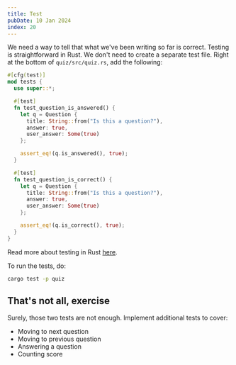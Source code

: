 ```yaml
---
title: Test
pubDate: 10 Jan 2024
index: 20
---
```


We need a way to tell that what we've been writing so far is correct. Testing is straightforward in Rust. We don't need to create a separate test file. Right at the bottom of `quiz/src/quiz.rs`, add the following:

```rust
#[cfg(test)]
mod tests {
  use super::*;

  #[test]
  fn test_question_is_answered() {
    let q = Question {
      title: String::from("Is this a question?"),
      answer: true,
      user_answer: Some(true)
    };

    assert_eq!(q.is_answered(), true);
  }

  #[test]
  fn test_question_is_correct() {
    let q = Question {
      title: String::from("Is this a question?"),
      answer: true,
      user_answer: Some(true)
    };

    assert_eq!(q.is_correct(), true);
  }
}
```

Read more about testing in Rust [here](https://doc.rust-lang.org/book/ch11-01-writing-tests.html).

To run the tests, do:

```bash
cargo test -p quiz
```

## That's not all, exercise

Surely, those two tests are not enough. Implement additional tests to cover:

- Moving to next question
- Moving to previous question
- Answering a question
- Counting score